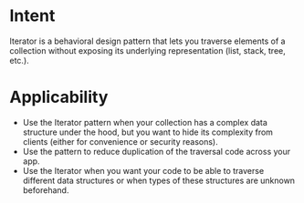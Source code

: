 # Intent
Iterator is a behavioral design pattern that lets you traverse elements of a collection without exposing its underlying representation (list, stack, tree, etc.).
# Applicability
- Use the Iterator pattern when your collection has a complex data structure under the hood, but you want to hide its complexity from clients (either for convenience or security reasons).
-  Use the pattern to reduce duplication of the traversal code across your app.
-  Use the Iterator when you want your code to be able to traverse different data structures or when types of these structures are unknown beforehand.
